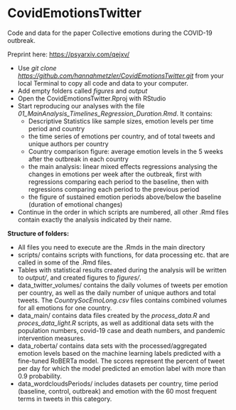 # CovidEmotionsTwitter

Code and data for the paper Collective emotions during the COVID-19 outbreak.

Preprint here: https://psyarxiv.com/qejxv/

* Use *git clone https://github.com/hannahmetzler/CovidEmotionsTwitter.git* from your local Terminal to copy all code and data to your computer. 
* Add empty folders called *figures* and *output*
* Open the CovidEmotionsTwitter.Rproj with RStudio
* Start reproducing our analyses with the file *01_MainAnalysis_Timelines_Regression_Duration.Rmd*. It contains: 
    - Descriptive Statistics like sample sizes, emotion levels per time period and country
    - the time series of emotions per country, and of total tweets and unique authors per country
    - Country comparison figure: average emotion levels in the 5 weeks after the outbreak in each country
    - the main analysis: linear mixed effects regressions analysing the changes in emotions per week after the outbreak, first with regressions comparing each period to the baseline, then with regressions comparing each period to the previous period
    - the figure of sustained emotion periods above/below the baseline (duration of emotional changes)
* Continue in the order in which scripts are numbered, all other .Rmd files contain exactly the analysis indicated by their name. 

**Structure of folders:**

- All files you need to execute are the .Rmds in the main directory
- scripts/ contains scripts with functions, for data processing etc. that are called in some of the .Rmd files. 
- Tables with statistical results created during the analysis will be written to *output/*, and created figures to *figures/*.
- data_twitter_volumes/ contains the daily volumes of tweets per emotion per country, as well as the daily number of unique authors and total tweets. The *CountrySocEmoLong.csv* files contains combined volumes for all emotions for one country. 
- data_main/ contains data files created by the *process_data.R* and *proces_data_light.R* scripts, as well as additional data sets with the population numbers, covid-19 case and death numbers, and pandemic intervention measures. 
- data_roberta/ contains data sets with the processed/aggregated emotion levels based on the machine learning labels predicted with a fine-tuned RoBERTa model. The scores represent the percent of tweet per day for which the model predicted an emotion label with more than 0.9 probability. 
- data_wordcloudsPeriods/ includes datasets per country, time period (baseline, control, outbreak) and emotion with the 60 most frequent terms in tweets in this category.
